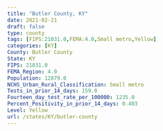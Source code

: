 ```yaml
---
title: "Butler County, KY"
date: 2021-02-21
draft: false
type: county
tags: [FIPS:21031.0,FEMA:4.0,Small metro,Yellow]
categories: [KY]
County: Butler County
State: KY
FIPS: 21031.0
FEMA_Region: 4.0
Population: 12879.0
NCHS_Urban_Rural_Classification: Small metro
Tests_in_prior_14_days: 159.0
Fourteen_day_test_rate_per_100000: 1235.0
Percent_Positivity_in_prior_14_days: 0.403
Level: Yellow
url: /states/KY/butler-county
---
```



